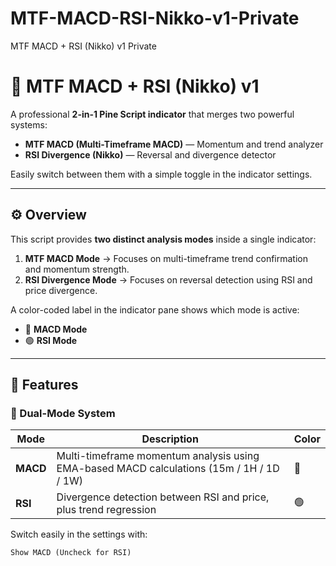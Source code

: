 # MTF-MACD-RSI-Nikko-v1-Private
MTF MACD + RSI (Nikko) v1 Private

# 🧠 MTF MACD + RSI (Nikko) v1

A professional **2-in-1 Pine Script indicator** that merges two powerful systems:
- **MTF MACD (Multi-Timeframe MACD)** — Momentum and trend analyzer  
- **RSI Divergence (Nikko)** — Reversal and divergence detector  

Easily switch between them with a simple toggle in the indicator settings.

---

## ⚙️ Overview

This script provides **two distinct analysis modes** inside a single indicator:
1. **MTF MACD Mode** → Focuses on multi-timeframe trend confirmation and momentum strength.  
2. **RSI Divergence Mode** → Focuses on reversal detection using RSI and price divergence.  

A color-coded label in the indicator pane shows which mode is active:
- 🔴 **MACD Mode**
- 🟢 **RSI Mode**

---

## 🧩 Features

### 🔄 Dual-Mode System
| Mode | Description | Color |
|------|--------------|-------|
| **MACD** | Multi-timeframe momentum analysis using EMA-based MACD calculations (15m / 1H / 1D / 1W) | 🔴 |
| **RSI** | Divergence detection between RSI and price, plus trend regression | 🟢 |

Switch easily in the settings with:
```pine
Show MACD (Uncheck for RSI)
